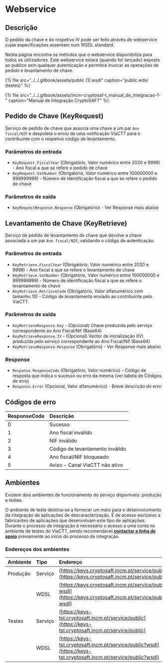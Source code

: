 # Webservice

## **Descrição**

O pedido da chave e do respetivo IV pode ser feito através de webservice cujas especificações assentam num WSDL standard.

Nesta página encontra os métodos que o webservice disponibiliza para todos os utilizadores. Este webservice estará \(quando for lançado\) exposto ao publico sem qualquer autenticação e permitirá invocar as operações de pedido e levantamento de chave.

{% file src="../../.gitbook/assets/public \(1\).wsdl" caption="public.wdsl \(testes\)" %}

{% file src="../../.gitbook/assets/incm-cryptosaf-t\_manual\_de\_integracao-1-" caption="Manual de Integração CryptoSAFT" %}

## Pedido de Chave \(KeyRequest\) 

Serviço de pedido de chave que associa uma chave a um par `Ano fiscal/NIF` e despoleta o envio de uma notificação ViaCTT para o contribuinte com o respetivo código de levantamento. 

### Parâmetros de entrada 

* `KeyRequest.FiscalYear` \(Obrigatório, Valor numérico entre 2020 e 9999\) - Ano fiscal a que se refere o pedido de chave 
* `KeyRequest.VatNumber` \(Obrigatório, Valor numérico entre 100000000 e 999999999\) - Número de identificação fiscal a que se refere o pedido de chave 

### Parâmetros de saída 

* `KeyRequestResponse.Response` \(Obrigatório\) - Ver Response mais abaixo 

## Levantamento de Chave \(KeyRetrieve\) 

Serviço de pedido de levantamento de chave que devolve a chave associada a um par `Ano fiscal/NIF`, validando o código de autenticação. 

### Parâmetros de entrada 

* `KeyRetrieve.FiscalYear` \(Obrigatório, Valor numérico entre 2020 e 9999\) - Ano fiscal a que se refere o levantamento de chave 
* `KeyRetrieve.VatNumber` \(Obrigatório, Valor numérico entre 100000000 e 999999999\) - Número de identificação fiscal a que se refere o levantamento de chave 
* `KeyRetrieve.RetrieveCode` \(Obrigatório, Valor alfanumérico com tamanho 10\) - Código de levantamento enviado ao contribuinte pelo ViaCTT. 

### Parâmetros de saída 

* `KeyRetrieveResponse.Key` - \(Opcional\) Chave produzida pelo serviço correspondente ao Ano Fiscal/Nif \(Base64\) 
* `KeyRetrieveResponse.IV` - \(Opcional\) Vector de inicialização \(IV\) produzida pelo serviço correspondente ao Ano Fiscal/Nif \(Base64\) 
* `KeyRetrieveResponse.Response` \(Obrigatório\) - Ver Response mais abaixo 

### Response 

* `Response.ResponseCode` \(Obrigatório, Valor numérico\) - Código de resposta que indica o sucesso ou erro da mesma \(ver tabela de Códigos de erro\) 
* `Response.Error` \(Opcional, Valor alfanumérico\) - Breve descrição do erro 

## Códigos de erro 

| ResponseCode  | Descrição  |
| :--- | :--- |
| 0  | Sucesso  |
| 1  | Ano fiscal inválido  |
| 2  | NIF inválido  |
| 3  | Código de levantamento inválido  |
| 4  | Ano fiscal/NIF bloqueado  |
| 5  | Aviso - Canal ViaCTT não ativo |

## Ambientes

Existem dois ambientes de funcionamento do serviço disponíveis: produção e testes.

O ambiente de teste destina-se a fornecer um meio para o desenvolvimento da integração de aplicações de descaracterização. É de acesso exclusivo a fabricantes de aplicações que desenvolvam este tipo de aplicações. Durante o processo de integração é necessário o acesso a uma conta no ambiente de testes do ViaCTT, sendo recomendável [**contactar a linha de apoio**](mailto:cryptosaft@incm.pt) previamente ao início do processo de integração.

### Endereços dos ambientes

| Ambiente | Tipo | Endereço |
| :--- | :--- | :--- |
| Produção | Serviço | [https://keys.cryptosaft.incm.pt/service/public](https://keys.cryptosaft.incm.pt/service/public) |
|  | WDSL | [https://keys.cryptosaft.incm.pt/service/public?wsdl](https://keys.cryptosaft.incm.pt/service/public?wsdl)  |
| Testes | Serviço | [https://keys-tst.cryptosaft.incm.pt/service/public](https://keys-tst.cryptosaft.incm.pt/service/public) |
|  | WDSL | [https://keys-tst.cryptosaft.incm.pt/service/public?wsdl](https://keys-tst.cryptosaft.incm.pt/service/public?wsdl) |


